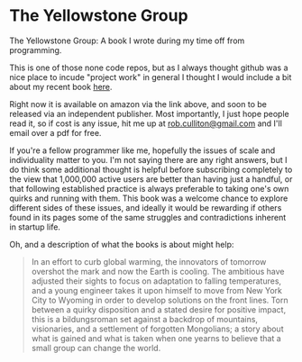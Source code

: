 # The Yellowstone Group
The Yellowstone Group: A book I wrote during my time off from programming.


This is one of those none code repos, but as I always thought github was a nice place to incude "project work" in general 
I thought I would include a bit about my recent book [here](https://www.amazon.com/Yellowstone-Group-Robert-Culliton/dp/1977079849/ref=sr_1_1?s=books&ie=UTF8&qid=1518024325&sr=1-1&keywords=the+yellowstone+group).

Right now it is available on amazon via the link above, and soon to be released via an independent publisher. Most importantly, I just
hope people read it, so if cost is any issue, hit me up at rob.culliton@gmail.com and I'll email over a pdf for free. 

If you're a fellow programmer like me, hopefully the issues of scale and individuality matter to you. I'm not saying there are any right answers, but I do think some additional thought is helpful before subscribing completely to the view that 1,000,000 active users are better than having just a handful, or that following established practice is always preferable to taking one's own quirks and running with them. This book was a welcome chance to explore different sides of these issues, and ideally it would be rewarding if others found in its pages some of the same struggles and contradictions inherent in startup life.  

Oh, and a description of what the books is about might help:

> In an effort to curb global warming, the innovators of tomorrow overshot the mark and now the Earth is cooling. 
> The ambitious have adjusted their sights to focus on adaptation to falling temperatures, 
> and a young engineer takes it upon himself to move from New York City to Wyoming in order to 
> develop solutions on the front lines. Torn between a quirky disposition and a stated desire for positive impact, 
> this is a bildungsroman set against a backdrop of mountains, visionaries, and a settlement of forgotten Mongolians; a 
> story about what is gained and what is taken when one yearns to believe that a small group can change the world.
